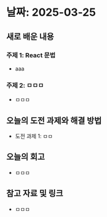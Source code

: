 # 날짜: 2025-03-25

## 새로 배운 내용
### 주제 1: React 문법
- aaa

### 주제 2: ㅁㅁㅁ
- ㅁㅁㅁ

## 오늘의 도전 과제와 해결 방법
- 도전 과제 1: ㅁㅁ

## 오늘의 회고
- ㅁㅁㅁ
  
## 참고 자료 및 링크
- ㅁㅁㅁ
